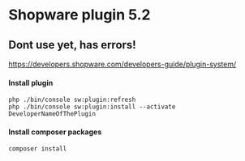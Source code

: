 Shopware plugin 5.2
===================

## Dont use yet, has errors!


https://developers.shopware.com/developers-guide/plugin-system/

#### Install plugin
```
php ./bin/console sw:plugin:refresh
php ./bin/console sw:plugin:install --activate DeveloperNameOfThePlugin
```

#### Install composer packages
`composer install`

